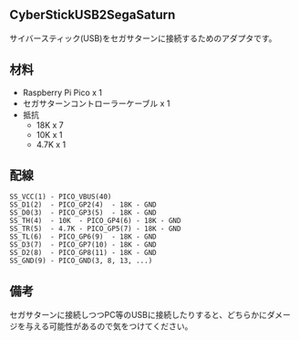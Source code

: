 CyberStickUSB2SegaSaturn
----
サイバースティック(USB)をセガサターンに接続するためのアダプタです。

## 材料
- Raspberry Pi Pico x 1
- セガサターンコントローラーケーブル x 1
- 抵抗
  - 18K x 7
  - 10K x 1
  - 4.7K x 1

## 配線

    SS_VCC(1) - PICO_VBUS(40)
    SS_D1(2)  - PICO_GP2(4)  - 18K - GND
    SS_D0(3)  - PICO_GP3(5)  - 18K - GND
    SS_TH(4)  - 10K  - PICO_GP4(6) - 18K - GND
    SS_TR(5)  - 4.7K - PICO_GP5(7) - 18K - GND
    SS_TL(6)  - PICO_GP6(9)  - 18K - GND
    SS_D3(7)  - PICO_GP7(10) - 18K - GND
    SS_D2(8)  - PICO_GP8(11) - 18K - GND
    SS_GND(9) - PICO_GND(3, 8, 13, ...)

## 備考
セガサターンに接続しつつPC等のUSBに接続したりすると、どちらかにダメージを与える可能性があるので気をつけてください。
